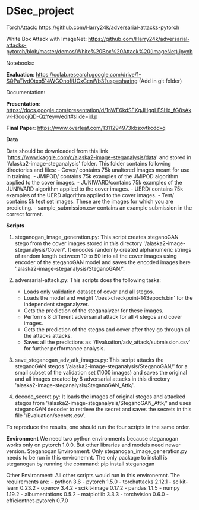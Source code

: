 # DSec_project
TorchAttack: https://github.com/Harry24k/adversarial-attacks-pytorch

White Box Attack with ImageNet: https://github.com/Harry24k/adversarial-attacks-pytorch/blob/master/demos/White%20Box%20Attack%20(ImageNet).ipynb

Notebooks:

**Evaluation**: https://colab.research.google.com/drive/1-SQPaTivdOtxq514WGOnofiUCxCcnWb3?usp=sharing (Add in git folder)


Documentation:

**Presentation**: https://docs.google.com/presentation/d/1nWF6kdSFXgJHggLFSHd_fG8sAkv-H3cqojQD-QzYeyw/edit#slide=id.p

**Final Paper**: https://www.overleaf.com/1311294973kbsxvtkcddxq

**Data**

Data should be downloaded from this link 'https://www.kaggle.com/c/alaska2-image-steganalysis/data' and stored in '/alaska2-image-steganalysis' folder. This folder contains following directories and files: 
      - Cover/ contains 75k unaltered images meant for use in training.
      - JMiPOD/ contains 75k examples of the JMiPOD algorithm applied to the cover images.
      - JUNIWARD/contains 75k examples of the JUNIWARD algorithm applied to the cover images.
      - UERD/ contains 75k examples of the UERD algorithm applied to the cover images.
      - Test/ contains 5k test set images. These are the images for which you are predicting.
      - sample_submission.csv contains an example submission in the correct format.

**Scripts**
1. steganogan_image_generation.py: This script creates steganoGAN stego from the cover images stored in this directory '/alaska2-image-steganalysis/Cover/'. It encodes randomly created alphanumeric strings of random length between 10 to 50 into all the cover images using encoder of the steganoGAN model and saves the encoded images here '.alaska2-image-steganalysis/SteganoGAN/'.

2. adversarial-attack.py: This scripts does the following tasks:
      - Loads only validation dataset of cover and all stegos.
      - Loads the model and weight '/best-checkpoint-143epoch.bin' for the independent steganalyzer.
      - Gets the prediction of the steganalyzer for these images.
      - Performs 8 different adversarial attack for all 4 stegos and cover images.
      - Gets the prediction of the stegos and cover after they go through all the attacks attacks.
      - Saves all the predictions as '/Evaluation/adv_attack/submission.csv' for further performance analysis.

3. save_steganogan_adv_atk_images.py: This script attacks the  steganoGAN stegos '/alaska2-image-steganalysis/SteganoGAN/' for a small subset of the validation set (1000 images) and saves the original and all images created by 8 adversarial attacks in this directory 'alaska2-image-steganalysis/SteganoGAN_Attk/'. 

4. decode_secret.py: It loads the images of original stegos and attacked stegos from '/alaska2-image-steganalysis/SteganoGAN_Attk/' and uses steganoGAN decoder to retrieve the secret and saves the secrets in this file '/Evaluation/secrets.csv'. 

To reproduce the results, one should run the four scripts in the same order.


**Environment**
 We need two python environments because steganogan works only on pytorch 1.0.0. But other libraries and models need newer version.
 Steganogan Environment: Only steganogan_image_generation.py needs to be run in this environemnt.
 The only package to install is steganogan by running the command: pip install steganogan
 
 Other Environment: All other scripts would run in this environemnt.
 The requirements are:
      - python 3.6
      - pytorch 1.5.0
      - torchattacks 2.12.1
      - scikit-learn 0.23.2
      - opencv 3.4.2
      - scikit-image 0.17.2
      - pandas 1.1.5
      - numpy 1.19.2
      - albumentations 0.5.2
      - matplotlib 3.3.3
      - torchvision 0.6.0
      - efficientnet-pytorch 0.7.0
